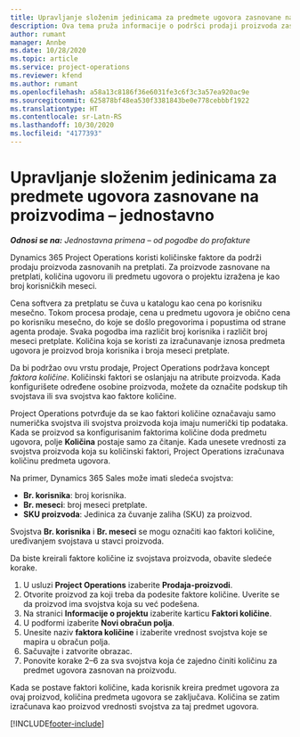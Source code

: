 ```yaml
---
title: Upravljanje složenim jedinicama za predmete ugovora zasnovane na proizvodima – jednostavno
description: Ova tema pruža informacije o podršci prodaji proizvoda zasnovanih na pretplati.
author: rumant
manager: Annbe
ms.date: 10/28/2020
ms.topic: article
ms.service: project-operations
ms.reviewer: kfend
ms.author: rumant
ms.openlocfilehash: a58a13c8186f36e6031fe3c6f3c3a57ea920ac9e
ms.sourcegitcommit: 625878bf48ea530f3381843be0e778cebbbf1922
ms.translationtype: HT
ms.contentlocale: sr-Latn-RS
ms.lasthandoff: 10/30/2020
ms.locfileid: "4177393"
---
```

# <a name="manage-complex-units-for-product-based-contract-lines---lite"></a>Upravljanje složenim jedinicama za predmete ugovora zasnovane na proizvodima – jednostavno

_**Odnosi se na:** Jednostavna primena – od pogodbe do profakture_

Dynamics 365 Project Operations koristi količinske faktore da podrži prodaju proizvoda zasnovanih na pretplati. Za proizvode zasnovane na pretplati, količina ugovoru ili predmetu ugovora o projektu izražena je kao broj korisničkih meseci.

Cena softvera za pretplatu se čuva u katalogu kao cena po korisniku mesečno. Tokom procesa prodaje, cena u predmetu ugovora je obično cena po korisniku mesečno, do koje se došlo pregovorima i popustima od strane agenta prodaje. Svaka pogodba ima različit broj korisnika i različit broj meseci pretplate. Količina koja se koristi za izračunavanje iznosa predmeta ugovora je proizvod broja korisnika i broja meseci pretplate.

Da bi podržao ovu vrstu prodaje, Project Operations podržava koncept *faktora količine*. Količinski faktori se oslanjaju na atribute proizvoda. Kada konfigurišete određene osobine proizvoda, možete da označite podskup tih svojstava ili sva svojstva kao faktore količine.

Project Operations potvrđuje da se kao faktori količine označavaju samo numerička svojstva ili svojstva proizvoda koja imaju numerički tip podataka. Kada se proizvod sa konfigurisanim faktorima količine doda predmetu ugovora, polje **Količina** postaje samo za čitanje. Kada unesete vrednosti za svojstva proizvoda koja su količinski faktori, Project Operations izračunava količinu predmeta ugovora.

Na primer, Dynamics 365 Sales može imati sledeća svojstva:

- **Br. korisnika**: broj korisnika.
- **Br. meseci**: broj meseci pretplate.
- **SKU proizvoda**: Jedinica za čuvanje zaliha (SKU) za proizvod.

Svojstva **Br. korisnika** i **Br. meseci** se mogu označiti kao faktori količine, uređivanjem svojstava u stavci proizvoda.

Da biste kreirali faktore količine iz svojstava proizvoda, obavite sledeće korake.

1. U usluzi **Project Operations** izaberite **Prodaja-proizvodi**.
2. Otvorite proizvod za koji treba da podesite faktore količine. Uverite se da proizvod ima svojstva koja su već podešena.
3. Na stranici **Informacije o projektu** izaberite karticu **Faktori količine**.
4. U podformi izaberite **Novi obračun polja**.
5. Unesite naziv **faktora količine** i izaberite vrednost svojstva koje se mapira u obračun polja.
6. Sačuvajte i zatvorite obrazac.
7. Ponovite korake 2–6 za sva svojstva koja će zajedno činiti količinu za predmet ugovora zasnovan na proizvodu.

Kada se postave faktori količine, kada korisnik kreira predmet ugovora za ovaj proizvod, količina predmeta ugovora se zaključava. Količina se zatim izračunava kao proizvod vrednosti svojstva za taj predmet ugovora.


[!INCLUDE[footer-include](../../includes/footer-banner.md)]